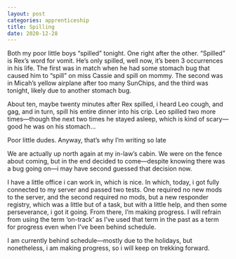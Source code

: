 ```yaml
---
layout: post 
categories: apprenticeship
title: Spilling
date: 2020-12-28
---
```


Both my poor little boys “spilled” tonight.  One right after the other.  “Spilled” is Rex’s word for vomit.  He’s only spilled, well now, it’s been 3 occurrences in his life.  The first was in match when he had some stomach bug that caused him to “spill” on miss Cassie and spill on mommy.  The second was in Micah’s yellow airplane after too many SunChips, and the third was tonight, likely due to another stomach bug.  

About ten, maybe twenty minutes after Rex spilled, i heard Leo cough, and gag, and in turn, spill his entire dinner into his crip.  Leo spilled two more times—though the next two times he stayed asleep, which is kind of scary—good he was on his stomach… 

Poor little dudes.  Anyway, that’s why I’m writing so late

We are actually up north again at my in-law’s cabin.  We were on the fence about coming, but in the end decided to come—despite knowing there was a bug going on—i may have second guessed that decision now.  

I have a little office i can work in, which is nice.  In which, today, i got fully connected to my server and passed two tests.  One required no new mods to the server, and the second required no mods, but a new responder registry, which was a little but of a task, but with a little help, and then some perseverance, i got it going.  From there, I’m making progress.  I will refrain from using the term ‘on-track’ as I’ve used that term in the past as a term for progress even when I’ve been behind schedule. 

I am currently behind schedule—mostly due to the holidays, but nonetheless, i am making progress, so i will keep on trekking forward.
